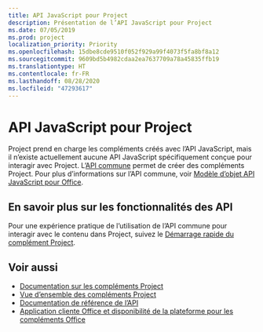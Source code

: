 ```yaml
---
title: API JavaScript pour Project
description: Présentation de l’API JavaScript pour Project
ms.date: 07/05/2019
ms.prod: project
localization_priority: Priority
ms.openlocfilehash: 15dbe8cde9510f052f929a99f4073f5fa8bf8a12
ms.sourcegitcommit: 9609bd5b4982cdaa2ea7637709a78a45835ffb19
ms.translationtype: HT
ms.contentlocale: fr-FR
ms.lasthandoff: 08/28/2020
ms.locfileid: "47293617"
---
```

# <a name="javascript-api-for-project"></a>API JavaScript pour Project

Project prend en charge les compléments créés avec l’API JavaScript, mais il n’existe actuellement aucune API JavaScript spécifiquement conçue pour interagir avec Project. L’[API commune](/javascript/api/office) permet de créer des compléments Project. Pour plus d’informations sur l’API commune, voir [Modèle d’objet API JavaScript pour Office](../../develop/office-javascript-api-object-model.md). 

## <a name="learn-about-api-capabilities"></a>En savoir plus sur les fonctionnalités des API

Pour une expérience pratique de l’utilisation de l’API commune pour interagir avec le contenu dans Project, suivez le [Démarrage rapide du complément Project](../../quickstarts/project-quickstart.md). 

## <a name="see-also"></a>Voir aussi

- [Documentation sur les compléments Project](../../project/index.yml)
- [Vue d’ensemble des compléments Project](../../project/project-add-ins.md)
- [Documentation de référence de l’API](../javascript-api-for-office.md)
- [Application cliente Office et disponibilité de la plateforme pour les compléments Office](../../overview/office-add-in-availability.md)